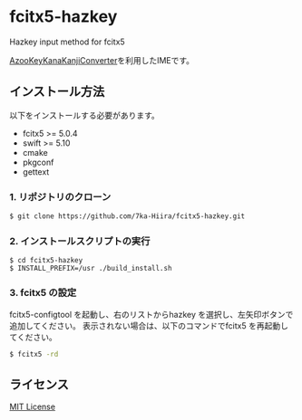 # fcitx5-hazkey
Hazkey input method for fcitx5

[AzooKeyKanaKanjiConverter](https://github.com/ensan-hcl/AzooKeyKanaKanjiConverter)を利用したIMEです。

## インストール方法
以下をインストールする必要があります。
  - fcitx5 >= 5.0.4
  - swift >= 5.10
  - cmake
  - pkgconf 
  - gettext

### 1. リポジトリのクローン
```sh
$ git clone https://github.com/7ka-Hiira/fcitx5-hazkey.git
```

### 2. インストールスクリプトの実行
```
$ cd fcitx5-hazkey
$ INSTALL_PREFIX=/usr ./build_install.sh
```

### 3. fcitx5 の設定
fcitx5-configtool を起動し、右のリストからhazkey を選択し、左矢印ボタンで追加してください。
表示されない場合は、以下のコマンドでfcitx5 を再起動してください。
```sh
$ fcitx5 -rd
```

## ライセンス
[MIT License](./LICENSE)
